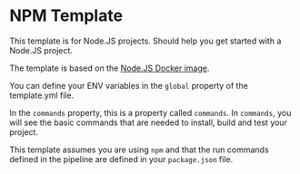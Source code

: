 # NPM Template

This template is for Node.JS projects.
Should help you get started with a Node.JS project.

The template is based on the [Node.JS Docker image](https://hub.docker.com/_/node/).

You can define your ENV variables in the `global` property of the template.yml file.

In the `commands` property, this is a property called `commands`. In `commands`, you will see the basic commands that are needed to install, build and test your project.

This template assumes you are using `npm` and that the run commands defined in the pipeline are defined in your `package.json` file.
